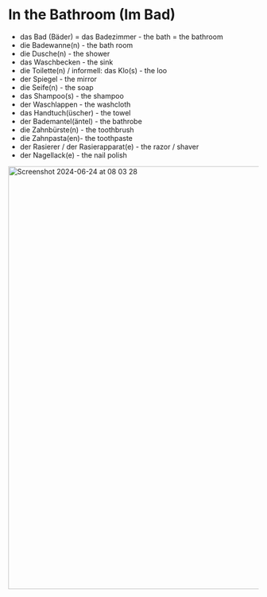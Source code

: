 # In the Bathroom (Im Bad)

-  das Bad (Bäder) = das Badezimmer - the bath = the bathroom
-  die Badewanne(n) - the bath room
-  die Dusche(n) - the shower
-  das Waschbecken - the sink
-  die Toilette(n) / informell: das Klo(s) - the loo
-  der Spiegel - the mirror
-  die Seife(n) - the soap
-  das Shampoo(s) - the shampoo
-  der Waschlappen - the washcloth
-  das Handtuch(üscher) - the towel
-  der Bademantel(äntel) - the bathrobe
-  die Zahnbürste(n) - the toothbrush
-  die Zahnpasta(en)- the toothpaste
-  der Rasierer / der Rasierapparat(e) - the razor / shaver
-  der Nagellack(e) - the nail polish

<img width="850" alt="Screenshot 2024-06-24 at 08 03 28" src="https://github.com/petrasvestartas/german_language/assets/18013985/c8f13a3c-8770-4842-b48d-4734cfab28a4">
